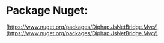 # **Package Nuget:**
[https://www.nuget.org/packages/Diphap.JsNetBridge.Mvc/](https://www.nuget.org/packages/Diphap.JsNetBridge.Mvc/)




